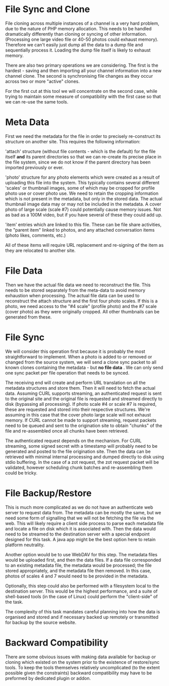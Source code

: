 # File Sync and Clone



File cloning across multiple instances of a channel is a very hard problem, due to the nature of PHP memory allocation. This needs to be handled dramatically differently than cloning or syncing of other information. (Processing one large video file or 40-50 photos could exhaust memory). Therefore we can't easily just dump all the data to a dump file and sequentially process it. Loading the dump file itself is likely to exhaust memory.

There are also two primary operations we are considering. The first is the hardest - saving and then importing all your channel information into a new channel clone. The second is synchronising file changes as they occur across two or more "active" clones.

For the first cut at this tool we will concentrate on the second case, while trying to maintain some measure of compatibility with the first case so that we can re-use the same tools.

Meta Data
=========


First we need the metadata for the file in order to precisely re-construct its structure on another site. This requires the following information:

'attach' structure (without file contents - which is the default) for the file itself **and** its parent directories so that we can re-create its precise place in the file system, since we do not know if the parent directory has been imported previously or ever. 

'photo' structure for any photo elements which were created as a result of uploading this file into the system. This typically contains several different 'scales' or thumbnail images, some of which may be cropped for profile photo use or cover photo use. We need to retain the cropping information which is not present in the metadata, but only in the stored data. The actual thumbnail image data may or may not be included in the metadata. A cover photo of large scale (scale #7) could potentially cause memory issues. Not as bad as a 100M video, but if you have several of these they could add up.  

'item' entries which are linked to this file. These can be file share activities, the "parent item" linked to photos, and any attached conversation items (photo likes, comments, etc.) 

All of these items will require URL replacement and re-signing of the item as they are relocated to another site.


File Data
=========

Then we have the actual file data we need to reconstruct the file. This needs to be stored separately from the meta-data to avoid memory exhaustion when processing. The actual file data can be used to reconstruct the attach structure and the first four photo scales. If this is a photo, we need access to the "#4 scale" (profile photo) and the #7 scale (cover photo) as they were originally cropped. All other thumbnails can be generated from these. 



File Sync
=========


We will consider this operation first because it is probably the most straightforward to implement. When a photo is added to or removed or changed from the source system, we will send a clone sync packet to all known clones containing the metadata - but **no file data** . We can only send one sync packet per file operation that needs to be synced. 

The receiving end will create and perform URL translation on all the metadata structures and store them. Then it will need to fetch the actual data. Assuming CURL supports streaming, an authenticated request is sent to the original site and the original file is requested and streamed directly to disk (bypassing all processing). If photo scale #4 or scale #7 is required, these are requested and stored into their respective structures. We're assuming in this case that the cover photo large scale will not exhaust memory. If CURL cannot be made to support streaming, request packets need to be queued and sent to the origination site to obtain "chunks" of the file and re-assembled once all chunks have been retrieved.

The authenticated request depends on the mechanism. For CURL streaming, some signed secret with a timestamp will probably need to be generated and posted to the file origination site. Then the data can be retrieved with minimal internal processing and dumped directly to disk using stdio buffering. In the case of a zot request, the zot request packet will be validated, however scheduling chunk batches and re-assembling them could be tricky.


File Backup/Restore
===================

This is much more complicated as we do not have an authenticate web server to request data from. The metadata can be mostly the same, but we need some form of signalling that we will not be fetching the file via the web. This will likely require a client side process to parse each metadata file and locate a file on disk which it is associated with. Then the data would need to be streamed to the destination server with a special endpoint designed for this task. A java app might be the best option here to retain platform neutrality.

Another option would be to use WebDAV for this step. The metadata files would be uploaded first, and then the data files. If a data file corresponded to an existing metadata file, the metadata would be processed; the file stored appropriately, and the metadata file then removed. In this case, photos of scales 4 and 7 would need to be provided in the metadata.  
 

Optionally, this step could also be performed with a filesystem local to the destination server. This would be the highest performance, and a suite of shell-based tools (in the case of Linux) could perform the "client-side" of the task.

The complexity of this task mandates careful planning into how the data is organised and stored and if necessary backed up remotely or transmitted for backup by the source website.


Backward Compatibility
======================

There are some obvious issues with making data available for backup or cloning which existed on the system prior to the existence of restore/sync tools. To keep the tools themselves relatively uncomplicated (to the extent possible given the constraints) backward compatibility may have to be preformed by dedicated plugin or addon.        

